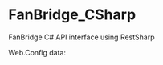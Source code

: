 FanBridge_CSharp
================

FanBridge C# API interface using RestSharp


Web.Config data:
<add key="FanBridgeAPIVersion" value="v3" />

